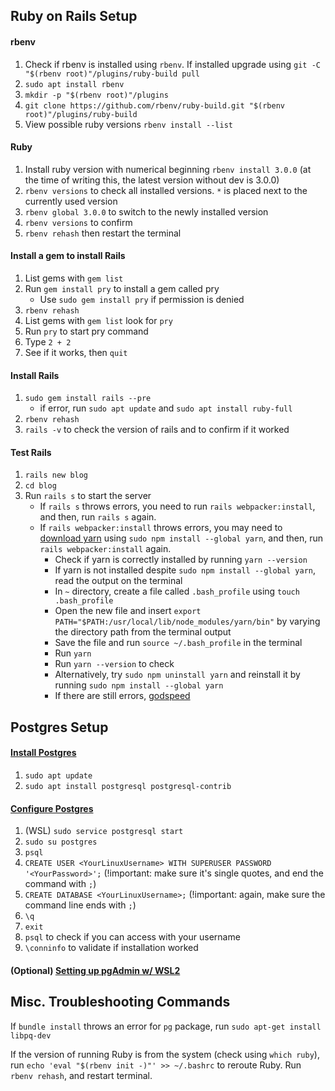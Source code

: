 ## Ruby on Rails Setup

#### rbenv

1. Check if rbenv is installed using `rbenv`. If installed upgrade using `git -C "$(rbenv root)"/plugins/ruby-build pull`
1. `sudo apt install rbenv`
1. `mkdir -p "$(rbenv root)"/plugins`
1. `git clone https://github.com/rbenv/ruby-build.git "$(rbenv root)"/plugins/ruby-build`
1. View possible ruby versions `rbenv install --list`

#### Ruby

1. Install ruby version with numerical beginning `rbenv install 3.0.0` (at the time of writing this, the latest version without dev is 3.0.0)
1. `rbenv versions` to check all installed versions. `*` is placed next to the currently used version
1. `rbenv global 3.0.0` to switch to the newly installed version
1. `rbenv versions` to confirm
1. `rbenv rehash` then restart the terminal

#### Install a gem to install Rails

1. List gems with `gem list`
1. Run `gem install pry` to install a gem called pry
   - Use `sudo gem install pry` if permission is denied
1. `rbenv rehash`
1. List gems with `gem list` look for `pry`
1. Run `pry` to start pry command
1. Type `2 + 2`
1. See if it works, then `quit`

#### Install Rails

1. `sudo gem install rails --pre`
   - if error, run `sudo apt update` and `sudo apt install ruby-full`
1. `rbenv rehash`
1. `rails -v` to check the version of rails and to confirm if it worked

#### Test Rails

1. `rails new blog`
1. `cd blog`
1. Run `rails s` to start the server
   - If `rails s` throws errors, you need to run `rails webpacker:install`, and then, run `rails s` again.
   - If `rails webpacker:install` throws errors, you may need to [download yarn](https://classic.yarnpkg.com/en/docs/install/#linux-stable) using `sudo npm install --global yarn`, and then, run `rails webpacker:install` again.
     - Check if yarn is correctly installed by running `yarn --version`
     - If yarn is not installed despite `sudo npm install --global yarn`, read the output on the terminal
     - In `~` directory, create a file called `.bash_profile` using `touch .bash_profile`
     - Open the new file and insert `export PATH="$PATH:/usr/local/lib/node_modules/yarn/bin"` by varying the directory path from the terminal output
     - Save the file and run `source ~/.bash_profile` in the terminal
     - Run `yarn`
     - Run `yarn --version` to check
     - Alternatively, try `sudo npm uninstall yarn` and reinstall it by running `sudo npm install --global yarn`
     - If there are still errors, [godspeed](https://stackoverflow.com/questions/40317578/yarn-global-command-not-working)

## Postgres Setup

#### [Install Postgres](https://www.digitalocean.com/community/tutorials/how-to-install-postgresql-on-ubuntu-20-04-quickstart)

1. `sudo apt update`
1. `sudo apt install postgresql postgresql-contrib`

#### [Configure Postgres](https://tuts.alexmercedcoder.com/2021/2/linuxpostgres/)

1. (WSL) `sudo service postgresql start`
1. `sudo su postgres`
1. `psql`
1. `CREATE USER <YourLinuxUsername> WITH SUPERUSER PASSWORD '<YourPassword>';` (!important: make sure it's single quotes, and end the command with `;`)
1. `CREATE DATABASE <YourLinuxUsername>;` (!important: again, make sure the command line ends with `;`)
1. `\q`
1. `exit`
1. `psql` to check if you can access with your username
1. `\conninfo` to validate if installation worked

#### (Optional) [Setting up pgAdmin w/ WSL2](https://chloesun.medium.com/set-up-postgresql-on-wsl2-and-connect-to-postgresql-with-pgadmin-on-windows-ca7f0b7f38ab)

## Misc. Troubleshooting Commands

If `bundle install` throws an error for `pg` package, run `sudo apt-get install libpq-dev`

If the version of running Ruby is from the system (check using `which ruby`), run `echo 'eval "$(rbenv init -)"' >> ~/.bashrc` to reroute Ruby. Run `rbenv rehash`, and restart terminal.
